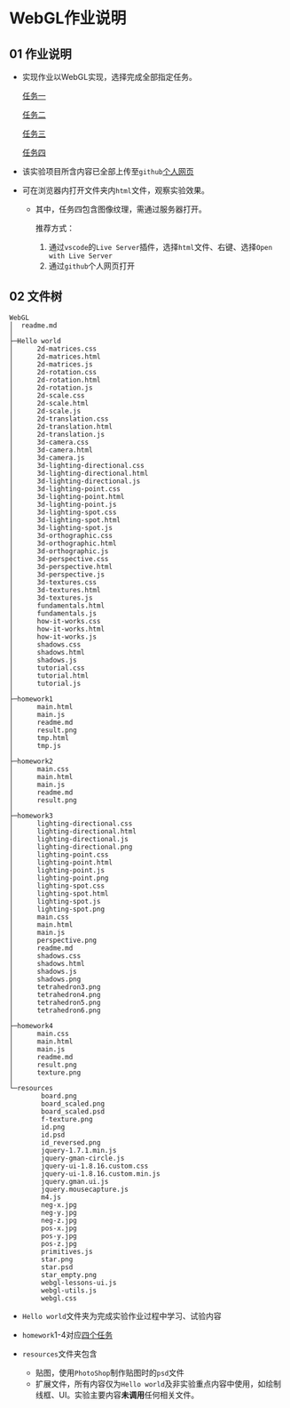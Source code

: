 # WebGL作业说明

## 01 作业说明

- 实现作业以WebGL实现，选择完成全部指定任务。

  [任务一](./homework1)

  [任务二](./homework2)

  [任务三](./homework3)

  [任务四](./homework4)

- 该实验项目所含内容已全部上传至`github`[个人网页](https://kiainio.github.io/WebGL)

- 可在浏览器内打开文件夹内`html`文件，观察实验效果。

  - 其中，任务四包含图像纹理，需通过服务器打开。

    推荐方式：

    1. 通过`vscode`的`Live Server`插件，选择`html`文件、右键、选择`Open with Live Server`
    2. 通过`github`个人网页打开

## 02 文件树

```
WebGL
│  readme.md        
│  
├─Hello world
│      2d-matrices.css
│      2d-matrices.html
│      2d-matrices.js
│      2d-rotation.css
│      2d-rotation.html
│      2d-rotation.js
│      2d-scale.css
│      2d-scale.html
│      2d-scale.js
│      2d-translation.css
│      2d-translation.html
│      2d-translation.js
│      3d-camera.css
│      3d-camera.html
│      3d-camera.js
│      3d-lighting-directional.css
│      3d-lighting-directional.html
│      3d-lighting-directional.js
│      3d-lighting-point.css
│      3d-lighting-point.html
│      3d-lighting-point.js
│      3d-lighting-spot.css
│      3d-lighting-spot.html
│      3d-lighting-spot.js
│      3d-orthographic.css
│      3d-orthographic.html
│      3d-orthographic.js
│      3d-perspective.css
│      3d-perspective.html
│      3d-perspective.js
│      3d-textures.css
│      3d-textures.html
│      3d-textures.js
│      fundamentals.html
│      fundamentals.js
│      how-it-works.css
│      how-it-works.html
│      how-it-works.js
│      shadows.css
│      shadows.html
│      shadows.js
│      tutorial.css
│      tutorial.html
│      tutorial.js
│
├─homework1
│      main.html
│      main.js
│      readme.md
│      result.png
│      tmp.html
│      tmp.js
│
├─homework2
│      main.css
│      main.html
│      main.js
│      readme.md
│      result.png
│
├─homework3
│      lighting-directional.css
│      lighting-directional.html
│      lighting-directional.js
│      lighting-directional.png
│      lighting-point.css
│      lighting-point.html
│      lighting-point.js
│      lighting-point.png
│      lighting-spot.css
│      lighting-spot.html
│      lighting-spot.js
│      lighting-spot.png
│      main.css
│      main.html
│      main.js
│      perspective.png
│      readme.md
│      shadows.css
│      shadows.html
│      shadows.js
│      shadows.png
│      tetrahedron3.png
│      tetrahedron4.png
│      tetrahedron5.png
│      tetrahedron6.png
│
├─homework4
│      main.css
│      main.html
│      main.js
│      readme.md
│      result.png
│      texture.png
│
└─resources
        board.png
        board_scaled.png
        board_scaled.psd
        f-texture.png
        id.png
        id.psd
        id_reversed.png
        jquery-1.7.1.min.js
        jquery-gman-circle.js
        jquery-ui-1.8.16.custom.css
        jquery-ui-1.8.16.custom.min.js
        jquery.gman.ui.js
        jquery.mousecapture.js
        m4.js
        neg-x.jpg
        neg-y.jpg
        neg-z.jpg
        pos-x.jpg
        pos-y.jpg
        pos-z.jpg
        primitives.js
        star.png
        star.psd
        star_empty.png
        webgl-lessons-ui.js
        webgl-utils.js
        webgl.css
```

- `Hello world`文件夹为完成实验作业过程中学习、试验内容

- `homework`1-4对应[四个任务](##01-作业说明)

- `resources`文件夹包含

  - 贴图，使用`PhotoShop`制作贴图时的`psd`文件
  - 扩展文件，所有内容仅为`Hello world`及非实验重点内容中使用，如绘制线框、UI。实验主要内容**未调用**任何相关文件。
  
  

